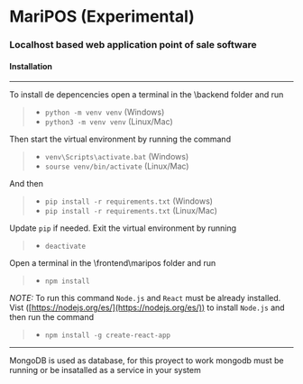 # MariPOS (Experimental)

### Localhost based web application point of sale software


#### Installation
______

To install de depencencies open a terminal in the \backend folder and run
>- `python -m venv venv`  (Windows)
>- `python3 -m venv venv` (Linux/Mac)


Then start the virtual environment by running the command
>- `venv\Scripts\activate.bat` (Windows)
>- `sourse venv/bin/activate`  (Linux/Mac)

And then
>- `pip install -r requirements.txt`  (Windows)
>- `pip install -r requirements.txt` (Linux/Mac)

Update `pip` if needed.
Exit the virtual environment by running
>- `deactivate`


Open a terminal in the \frontend\maripos folder and run
>- `npm install`
  
*NOTE:* To run this command `Node.js` and `React` must be already installed. 
Vist ([https://nodejs.org/es/](https://nodejs.org/es/)) to install `Node.js` and then run the command
>- `npm install -g create-react-app`
_____

MongoDB is used as database, for this proyect to work mongodb must be running or be insatalled as a service in your system